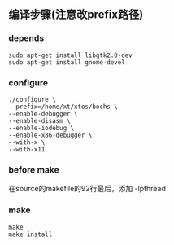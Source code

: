 ## 编译步骤(注意改prefix路径)

### depends
```
sudo apt-get install libgtk2.0-dev
sudo apt-get install gnome-devel
```

### configure
```
./configure \
--prefix=/home/xt/xtos/bochs \
--enable-debugger \
--enable-disasm \
--enable-iodebug \
--enable-x86-debugger \
--with-x \
--with-x11
```

### before make
在source的makefile的92行最后，添加 -lpthread

### make
```
make
make install
```